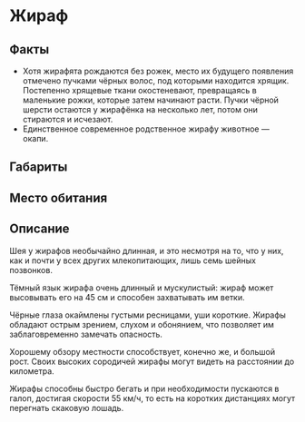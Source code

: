 # Жираф

## Факты

* Хотя жирафята рождаются без рожек, место их будущего появления отмечено пучками чёрных волос, под которыми находится хрящик. Постепенно хрящевые ткани окостеневают, превращаясь в маленькие рожки, которые затем начинают расти. Пучки чёрной шерсти остаются у жирафёнка на несколько лет, потом они стираются и исчезают.
* Единственное современное родственное жирафу животное — окапи.


## Габариты

## Место обитания

## Описание

Шея у жирафов необычайно длинная, и это несмотря на то, что у них, как и почти у всех других млекопитающих, лишь семь шейных позвонков.

Тёмный язык жирафа очень длинный и мускулистый: жираф может высовывать его на 45 см и способен захватывать им ветки.

Чёрные глаза окаймлены густыми ресницами, уши короткие. Жирафы обладают острым зрением, слухом и обонянием, что позволяет им заблаговременно замечать опасность.

Хорошему обзору местности способствует, конечно же, и большой рост. Своих высоких сородичей жирафы могут видеть на расстоянии до километра.

Жирафы способны быстро бегать и при необходимости пускаются в галоп, достигая скорости 55 км/ч, то есть на коротких дистанциях могут перегнать скаковую лошадь.